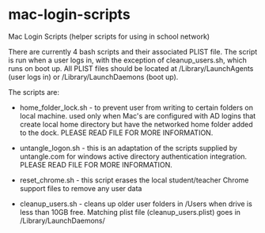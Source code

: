 mac-login-scripts
=================

Mac Login Scripts (helper scripts for using in school network)

There are currently 4 bash scripts and their associated PLIST file.  The script is run when a user logs in, with the exception of cleanup_users.sh, which runs on boot up.   All PLIST files should be located at /Library/LaunchAgents (user logs in) or /Library/LaunchDaemons (boot up).  

The scripts are:

  - home_folder_lock.sh - to prevent user from writing to certain folders on local machine.  used only when
                          Mac's are configured with AD logins that create local home directory but have the
                          networked home folder added to the dock.  PLEASE READ FILE FOR MORE INFORMATION.
  - untangle_logon.sh   - this is an adaptation of the scripts supplied by untangle.com for windows active
                          directory authentication integration.  PLEASE READ FILE FOR MORE INFORMATION.

  - reset_chrome.sh     - this script erases the local student/teacher Chrome support files to remove any user data
  - cleanup_users.sh    - cleans up older user folders in /Users when drive is less than 10GB free.   Matching 
                          plist file (cleanup_users.plist) goes in /Library/LaunchDaemons/

